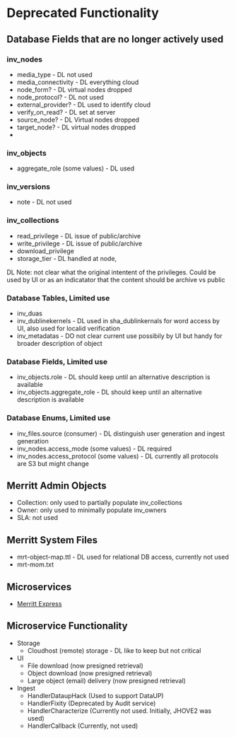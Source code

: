# Deprecated Functionality

## Database Fields that are no longer actively used

### inv_nodes
- media_type - DL not used
- media_connectivity - DL everything cloud
- node_form? - DL virtual nodes dropped
- node_protocol? - DL not used
- external_provider? - DL used to identify cloud
- verify_on_read? - DL set at server
- source_node? - DL Virtual nodes dropped
- target_node? - DL virtual nodes dropped
- 
### inv_objects
- aggregate_role (some values) - DL used

### inv_versions
- note - DL not used

### inv_collections
- read_privilege - DL issue of public/archive
- write_privilege - DL issue of public/archive
- download_privilege
- storage_tier - DL handled at node, 

DL Note: not clear what the original intentent of the privileges. Could be used by UI or as an indicatator that the content should be archive vs public

### Database Tables, Limited use
- inv_duas
- inv_dublinekernels - DL used in sha_dublinkernals for word access by UI, also used for localid verification
- inv_metadatas - DO not clear current use possibily by UI but handy for broader description of object

### Database Fields, Limited use
- inv_objects.role - DL should keep until an alternative description is available
- inv_objects.aggregate_role  - DL should keep until an alternative description is available

### Database Enums, Limited use
- inv_files.source (consumer) - DL distinguish user generation and ingest generation
- inv_nodes.access_mode (some values) - DL required
- inv_nodes.access_protocol (some values) - DL currently all protocols are S3 but might change

## Merritt Admin Objects
- Collection: only used to partially populate inv_collections
- Owner: only used to minimally populate inv_owners
- SLA: not used

## Merritt System Files
- mrt-object-map.ttl - DL used for relational DB access, currently not used
- mrt-mom.txt 

## Microservices
- [Merritt Express](https://github.com/CDLUC3/mrt-doc/wiki/Merritt-Express-(Archived))

## Microservice Functionality
- Storage
  - Cloudhost (remote) storage - DL like to keep but not critical
- UI 
  - File download (now presigned retrieval) 
  - Object download (now presigned retrieval)
  - Large object (email) delivery (now presigned retrieval)
- Ingest
  - HandlerDataupHack (Used to support DataUP)
  - HandlerFixity (Deprecated by Audit service)
  - HandlerCharacterize (Currently not used.  Initially, JHOVE2 was used)
  - HandlerCallback (Currently, not used)
